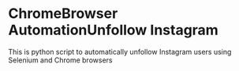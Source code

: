 # ChromeBrowser AutomationUnfollow Instagram
This is python script to automatically unfollow Instagram users using Selenium and Chrome browsers
